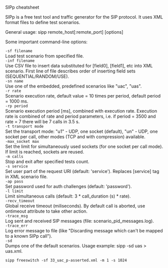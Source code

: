 SIPp cheatsheet

SIPp is a free test tool and traffic generator for the SIP protocol. It uses XML format files to define test scenarios.

General usage: sipp remote_host[:remote_port] [options]

Some important command-line options:


`-sf filename`  
Load test scenario from specified file.  
`-inf filename`  
Use CSV file to insert data substituted for [field0], [field1], etc into XML scenario. First line of file describes order of inserting field sets (SEQUENTIAL/RANDOM/USE).  
`-sn name`  
Use one of the embedded, predefined scenarios like "uac", "uas".  
`-r rate`  
Scenario execution rate, default value = 10 times per period, default period = 1000 ms.  
`-rp period`  
Scenario execution period [ms], combined with execution rate. Execution rate is combined of rate and period parameters, i.e. if period = 3500 and rate = 7 there   will be 7 calls in 3.5 s.  
`-t transport mode`  
Set the transport mode: "u1" - UDP, one socket (default), "un" - UDP, one socket per call, other modes (TCP and with compression) available.  
`-max_socket max`  
Set the limit for simultaneously used sockets (for one socket per call mode). If limit is reached, sockets are reused.  
`-m calls`  
Stop and exit after specified tests count.  
`-s service`  
Set user part of the request URI (default: 'service'). Replaces [service] tag in XML scenario file.  
`-ap pass`  
Set password used for auth challenges (default: 'password').  
`-l limit`  
Limit simultaneous calls (default: 3 * call_duration (s) * rate).  
`-recv_timeout`  
Global receive timeout (miliseconds). By default call is aborted, use ontimeout attribute to take other action.  
`-trace_msg`  
Log sent and received SIP messages (file: scenario_pid_messages.log).  
`-trace_err`  
Log error message to file (like "Discarding message which can't be mapped to a known SIPp call").  
`-sd`  
Dumps one of the default scenarios. Usage example: sipp -sd uas > uas.xml.

```
sipp freeswitch -sf 33_uac_p-asserted.xml -m 1 -s 1024
```
